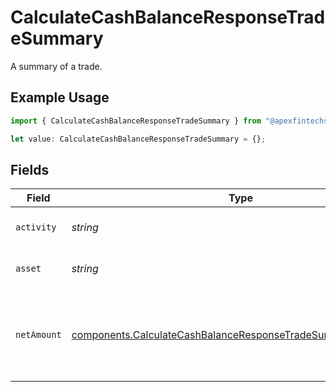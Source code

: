 # CalculateCashBalanceResponseTradeSummary

A summary of a trade.

## Example Usage

```typescript
import { CalculateCashBalanceResponseTradeSummary } from "@apexfintechsolutions/ascend-sdk/models/components";

let value: CalculateCashBalanceResponseTradeSummary = {};
```

## Fields

| Field                                                                                                                                        | Type                                                                                                                                         | Required                                                                                                                                     | Description                                                                                                                                  | Example                                                                                                                                      |
| -------------------------------------------------------------------------------------------------------------------------------------------- | -------------------------------------------------------------------------------------------------------------------------------------------- | -------------------------------------------------------------------------------------------------------------------------------------------- | -------------------------------------------------------------------------------------------------------------------------------------------- | -------------------------------------------------------------------------------------------------------------------------------------------- |
| `activity`                                                                                                                                   | *string*                                                                                                                                     | :heavy_minus_sign:                                                                                                                           | The ledger activity for the trade.                                                                                                           | accounts/01H8FB90ZRRFWXB4XC2JPJ1D4Y/activities/0GJQHY6FJNV                                                                                   |
| `asset`                                                                                                                                      | *string*                                                                                                                                     | :heavy_minus_sign:                                                                                                                           | The asset that was traded.                                                                                                                   | assets/8395                                                                                                                                  |
| `netAmount`                                                                                                                                  | [components.CalculateCashBalanceResponseTradeSummaryNetAmount](../../models/components/calculatecashbalanceresponsetradesummarynetamount.md) | :heavy_minus_sign:                                                                                                                           | The net amount of the trade in USD. This value is always positive.                                                                           | {<br/>"value": "100.00"<br/>}                                                                                                                |